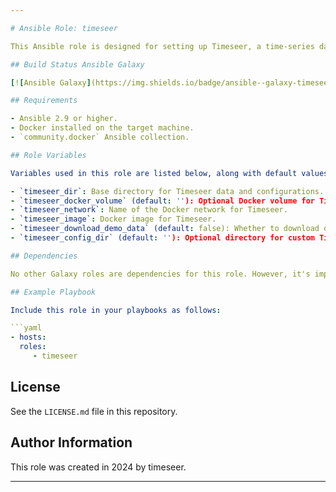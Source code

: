 ```yaml
---

# Ansible Role: timeseer

This Ansible role is designed for setting up Timeseer, a time-series data analysis platform, particularly in a Dockerized environment. It handles storage directory preparations, Docker volume configurations, and manages the deployment of Timeseer in a Docker container.

## Build Status Ansible Galaxy

[![Ansible Galaxy](https://img.shields.io/badge/ansible--galaxy-timeseer-yellow.svg)](https://galaxy.ansible.com/ui/namespaces/diogolobo122/)

## Requirements

- Ansible 2.9 or higher.
- Docker installed on the target machine.
- `community.docker` Ansible collection.

## Role Variables

Variables used in this role are listed below, along with default values (see `defaults/main.yml`):

- `timeseer_dir`: Base directory for Timeseer data and configurations.
- `timeseer_docker_volume` (default: ''): Optional Docker volume for Timeseer storage.
- `timeseer_network`: Name of the Docker network for Timeseer.
- `timeseer_image`: Docker image for Timeseer.
- `timeseer_download_demo_data` (default: false): Whether to download demo data for Timeseer.
- `timeseer_config_dir` (default: ''): Optional directory for custom Timeseer configurations.

## Dependencies

No other Galaxy roles are dependencies for this role. However, it's important to ensure that Docker is properly installed and configured on your hosts.

## Example Playbook

Include this role in your playbooks as follows:

```yaml
- hosts: 
  roles:
     - timeseer
```

## License

See the `LICENSE.md` file in this repository.

## Author Information

This role was created in 2024 by timeseer.

---
```

